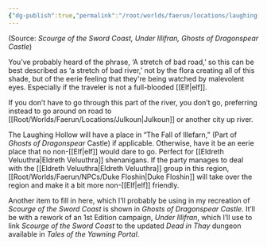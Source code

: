 ```yaml
---
{"dg-publish":true,"permalink":"/root/worlds/faerun/locations/laughing-hollow/"}
---
```



(Source: *Scourge of the Sword Coast, Under Illifran, Ghosts of Dragonspear Castle*)

You’ve probably heard of the phrase, ‘A stretch of bad road,’ so this can be best described as ‘a stretch of bad river,’ not by the flora creating all of this shade, but of the eerie feeling that they're being watched by malevolent eyes. Especially if the traveler is not a full-blooded [[Elf\|elf]].

If you don’t have to go through this part of the river, you don’t go, preferring instead to go around on road to [[Root/Worlds/Faerun/Locations/Julkoun\|Julkoun]] or another city up river.

The Laughing Hollow will have a place in “The Fall of Illefarn,” (Part of *Ghosts of Dragonspear* Castle) if applicable. Otherwise, have it be an eerie place that no non-[[Elf\|elf]] would dare to go. Perfect for [[Eldreth Veluuthra\|Eldreth Veluuthra]] shenanigans. If the party manages to deal with the [[Eldreth Veluuthra\|Eldreth Veluuthra]] group in this region, [[Root/Worlds/Faerun/NPCs/Duke Floshin\|Duke Floshin]] will take over the region and make it a bit more non-[[Elf\|elf]] friendly.

Another item to fill in here, which I’ll probably be using in my recreation of *Scourge of the Sword Coast* is shown in *Ghosts of Dragonspear Castle*. It’ll be with a rework of an 1st Edition campaign, *Under Illifran*, which I’ll use to link *Scourge of the Sword Coast* to the updated *Dead in Thay* dungeon available in *Tales of the Yawning Portal*.
